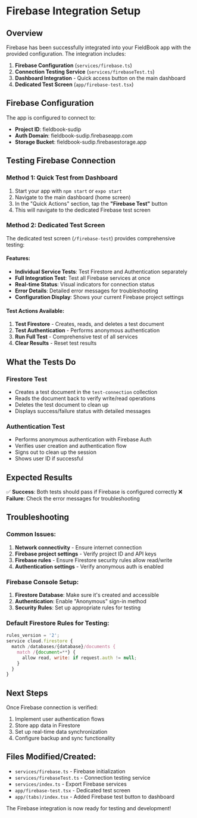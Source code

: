 # Firebase Integration Setup

## Overview
Firebase has been successfully integrated into your FieldBook app with the provided configuration. The integration includes:

1. **Firebase Configuration** (`services/firebase.ts`)
2. **Connection Testing Service** (`services/firebaseTest.ts`) 
3. **Dashboard Integration** - Quick access button on the main dashboard
4. **Dedicated Test Screen** (`app/firebase-test.tsx`)

## Firebase Configuration
The app is configured to connect to:
- **Project ID**: fieldbook-sudip
- **Auth Domain**: fieldbook-sudip.firebaseapp.com
- **Storage Bucket**: fieldbook-sudip.firebasestorage.app

## Testing Firebase Connection

### Method 1: Quick Test from Dashboard
1. Start your app with `npm start` or `expo start`
2. Navigate to the main dashboard (home screen)
3. In the "Quick Actions" section, tap the **"Firebase Test"** button
4. This will navigate to the dedicated Firebase test screen

### Method 2: Dedicated Test Screen
The dedicated test screen (`/firebase-test`) provides comprehensive testing:

#### Features:
- **Individual Service Tests**: Test Firestore and Authentication separately
- **Full Integration Test**: Test all Firebase services at once
- **Real-time Status**: Visual indicators for connection status
- **Error Details**: Detailed error messages for troubleshooting
- **Configuration Display**: Shows your current Firebase project settings

#### Test Actions Available:
1. **Test Firestore** - Creates, reads, and deletes a test document
2. **Test Authentication** - Performs anonymous authentication
3. **Run Full Test** - Comprehensive test of all services
4. **Clear Results** - Reset test results

## What the Tests Do

### Firestore Test
- Creates a test document in the `test-connection` collection
- Reads the document back to verify write/read operations
- Deletes the test document to clean up
- Displays success/failure status with detailed messages

### Authentication Test  
- Performs anonymous authentication with Firebase Auth
- Verifies user creation and authentication flow
- Signs out to clean up the session
- Shows user ID if successful

## Expected Results
✅ **Success**: Both tests should pass if Firebase is configured correctly
❌ **Failure**: Check the error messages for troubleshooting

## Troubleshooting

### Common Issues:
1. **Network connectivity** - Ensure internet connection
2. **Firebase project settings** - Verify project ID and API keys
3. **Firebase rules** - Ensure Firestore security rules allow read/write
4. **Authentication settings** - Verify anonymous auth is enabled

### Firebase Console Setup:
1. **Firestore Database**: Make sure it's created and accessible
2. **Authentication**: Enable "Anonymous" sign-in method
3. **Security Rules**: Set up appropriate rules for testing

### Default Firestore Rules for Testing:
```javascript
rules_version = '2';
service cloud.firestore {
  match /databases/{database}/documents {
    match /{document=**} {
      allow read, write: if request.auth != null;
    }
  }
}
```

## Next Steps
Once Firebase connection is verified:
1. Implement user authentication flows
2. Store app data in Firestore
3. Set up real-time data synchronization
4. Configure backup and sync functionality

## Files Modified/Created:
- `services/firebase.ts` - Firebase initialization
- `services/firebaseTest.ts` - Connection testing service
- `services/index.ts` - Export Firebase services
- `app/firebase-test.tsx` - Dedicated test screen
- `app/(tabs)/index.tsx` - Added Firebase test button to dashboard

The Firebase integration is now ready for testing and development!
